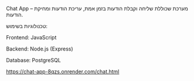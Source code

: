 Chat App –
מערכת שכוללת שליחה וקבלת הודעות בזמן אמת, עריכת הודעות ומחיקת הודעות.


טכנולוגיות בשימוש:

Frontend: JavaScript 

Backend: Node.js (Express)

Database: PostgreSQL

https://chat-app-8qzs.onrender.com/chat.html
